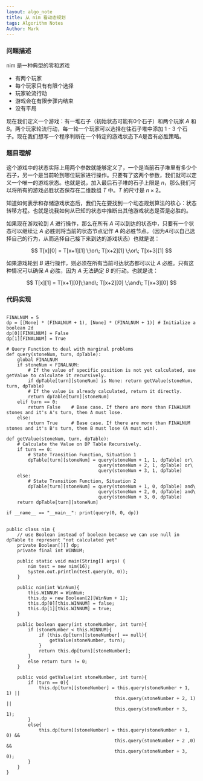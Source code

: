 ```yaml
---
layout: algo_note
title: 从 nim 看动态规划
tags: Algorithm Notes
Author: Mark
---
```


### 问题描述

nim 是一种典型的零和游戏

* 有两个玩家
* 每个玩家只有有限个选择
* 玩家轮流行动
* 游戏会在有限步骤内结束
* 没有平局

现在我们定义一个游戏：有一堆石子（初始状态可能有0个石子）和两个玩家 $A$ 和 $B$。两个玩家轮流行动，每一轮一个玩家可以选择在往石子堆中添加 1 - 3 个石子。现在我们想写一个程序判断在一个特定的游戏状态下$A$是否有必胜策略。

### 题目理解

这个游戏中的状态实际上用两个参数就能够定义了，一个是当前石子堆里有多少个石子，另一个是当前轮到哪位玩家进行操作。只要有了这两个参数，我们就可以定义一个唯一的游戏状态。也就是说，加入最后石子堆的石子上限是 $n$，那么我们可以将所有的游戏必胜状态保存在二维数组 $T$ 中。$T$ 的尺寸是 $n\times 2$。

知道如何表示和存储游戏状态后，我们先在要找到一个动态规划算法的核心：状态转移方程。也就是说我如何从已知的状态中推断出其他游戏状态是否是必胜的。

如果现在游戏轮到 $A$ 进行操作，那么在所有 $A$ 可以到达的状态中，只要有一个状态可以继续让 $A$ 必胜则将当前的状态节点记作 $A$ 的必胜节点。（因为$A$可以自己选择自己的行为，从而选择自己接下来到达的游戏状态）也就是说：

$$
T[x][0] = T[x+1][1] \;\or\; T[x+2][1] \;\or\; T[x+3][1]
$$

如果游戏轮到 $B$ 进行操作，则必须在所有当前可达状态都可以让 $A$ 必胜。只有这种情况可以确保 $A$ 必胜，因为 $A$ 无法确定 $B$ 的行动。也就是说：

$$
T[x][1] = T[x+1][0]\;\and\; T[x+2][0] \;\and\; T[x+3][0]
$$

### 代码实现

<pre>
<code class="python">
FINALNUM = 5
dp = [[None] * (FINALNUM + 1), [None] * (FINALNUM + 1)]	# Initialize a boolean 2d
dp[0][FINALNUM] = False
dp[1][FINALNUM] = True

# Query Function to deal with marginal problems
def query(stoneNum, turn, dpTable):
	global FINALNUM
	if stoneNum < FINALNUM:
		# If the value of specific position is not yet calculated, use getValue to calculate it recursively.
		if dpTable[turn][stoneNum] is None: return getValue(stoneNum, turn, dpTable)
		# If the value is already calculated, return it directly.
		return dpTable[turn][stoneNum]
	elif turn == 0:
		return False	# Base case. If there are more than FINALNUM stones and it's A's turn, then A must lose.
	else:
		return True		# Base case. If there are more than FINALNUM stones and it's B's turn, then B must lose (A must win).

def getValue(stoneNum, turn, dpTable):
	# Calculate the Value on DP Table Recursively.
	if turn == 0:
		# State Transition Function, Situation 1
		dpTable[turn][stoneNum] = query(stoneNum + 1, 1, dpTable) or\
								  query(stoneNum + 2, 1, dpTable) or\
								  query(stoneNum + 3, 1, dpTable)
	else:
		# State Transition Function, Situation 2
		dpTable[turn][stoneNum] = query(stoneNum + 1, 0, dpTable) and\
								  query(stoneNum + 2, 0, dpTable) and\
								  query(stoneNum + 3, 0, dpTable)
	return dpTable[turn][stoneNum]

if __name__ == "__main__": print(query(0, 0, dp))
</code>
<code class="java">
public class nim {
    // use Boolean instead of boolean because we can use null in dpTable to represent "not calculated yet"
    private Boolean[][] dp;
    private final int WINNUM;

    public static void main(String[] args) {
        nim test = new nim(16);
        System.out.println(test.query(0, 0));
    }
    
    public nim(int WinNum){
        this.WINNUM = WinNum;
        this.dp = new Boolean[2][WinNum + 1];
        this.dp[0][this.WINNUM] = false;
        this.dp[1][this.WINNUM] = true;
    }
    
    public boolean query(int stoneNumber, int turn){
        if (stoneNumber < this.WINNUM){
            if (this.dp[turn][stoneNumber] == null){
                getValue(stoneNumber, turn);
            }
            return this.dp[turn][stoneNumber];
        }
        else return turn != 0;
    }
    
    public void getValue(int stoneNumber, int turn){
        if (turn == 0){
            this.dp[turn][stoneNumber] = this.query(stoneNumber + 1, 1) ||
                                        this.query(stoneNumber + 2, 1) ||
                                        this.query(stoneNumber + 3, 1);
        }
        else{
            this.dp[turn][stoneNumber] = this.query(stoneNumber + 1, 0) &&
                                        this.query(stoneNumber + 2 ,0) &&
                                        this.query(stoneNumber + 3, 0);
        }
    }
}
</code>
</pre>

